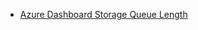 - [Azure Dashboard Storage Queue Length](/posts/azure-dashboard-storage-queue-length/azure-dashboard-storage-queue-length.md)
